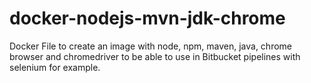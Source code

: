 # docker-nodejs-mvn-jdk-chrome

Docker File to create an image with node, npm, maven, java, chrome browser and chromedriver to be able to use in Bitbucket pipelines with selenium for example.
